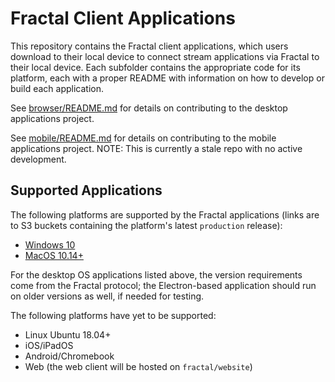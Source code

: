 # Fractal Client Applications

This repository contains the Fractal client applications, which users download to their local device to connect stream applications via Fractal to their local device. Each subfolder contains the appropriate code for its platform, each with a proper README with information on how to develop or build each application.

See [browser/README.md](browser/README.md) for details on contributing to the desktop applications project.

See [mobile/README.md](mobile/README.md) for details on contributing to the mobile applications project. NOTE: This is currently a stale repo with no active development.

## Supported Applications

The following platforms are supported by the Fractal applications (links are to S3 buckets containing the platform's latest `production` release):

- [Windows 10](https://s3.console.aws.amazon.com/s3/buckets/fractal-browser-windows-prod/?region=us-east-1)
- [MacOS 10.14+](https://s3.console.aws.amazon.com/s3/buckets/fractal-browser-macos-prod/?region=us-east-1)

For the desktop OS applications listed above, the version requirements come from the Fractal protocol; the Electron-based application should run on older versions as well, if needed for testing.

The following platforms have yet to be supported:

- Linux Ubuntu 18.04+
- iOS/iPadOS
- Android/Chromebook
- Web (the web client will be hosted on `fractal/website`)

